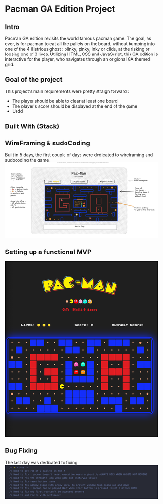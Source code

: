 # Pacman GA Edition Project

## Intro

Pacman GA edition revisits the world famous pacman game. The goal, as ever, is for pacman to eat all the pallets on the board, without bumping into one of the 4 illistrious ghost : blinky, pinky, inky or clide, at the risking or loosing one of 3 lives.
Utilizing HTML, CSS and JavaScript, this GA edition is interactive for the player, who navigates through an origional GA themed grid.

## Goal of the project

This project's main requirements were pretty straigh forward :

- The player should be able to clear at least one board
- The player's score should be displayed at the end of the game
- Usdd

## Built With (Stack)

## WireFraming & sudoCoding

Built in 5 days, the first couple of days were dedicated to wireframing and sudocoding the game.
![pacman GA WireFrame](./img/readme%20-%20visuals/WireFrame.png)

## Setting up a functional MVP

![pacman MVP](./img/readme%20-%20visuals/pacman--live-game.png)

## Bug Fixing

The last day was dedicated to fixing
![fixing last bugs](./img/readme%20-%20visuals/Fixing%20Bugs.png)

